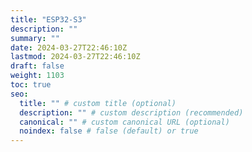 ```yaml
---
title: "ESP32-S3"
description: ""
summary: ""
date: 2024-03-27T22:46:10Z
lastmod: 2024-03-27T22:46:10Z
draft: false
weight: 1103
toc: true
seo:
  title: "" # custom title (optional)
  description: "" # custom description (recommended)
  canonical: "" # custom canonical URL (optional)
  noindex: false # false (default) or true
---
```


